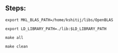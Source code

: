 ## Steps:

`export MKL_BLAS_PATH=/home/kshitij/libs/OpenBLAS`

`export LD_LIBRARY_PATH=./lib:$LD_LIBRARY_PATH`

`make all`

`make clean`
